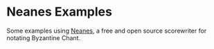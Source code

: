 # Neanes Examples

Some examples using [Neanes](https://github.com/danielgarthur/neanes), a free and open source scorewriter for notating Byzantine Chant.